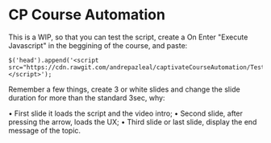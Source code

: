 # CP Course Automation

This is a WIP, so that you can test the script, create a On Enter "Execute Javascript" in the beggining of the course, and paste:

    $('head').append('<script src="https://cdn.rawgit.com/andrepazleal/captivateCourseAutomation/Teste/courseScriptTR.js"</script>');

Remember a few things, create 3 or white slides and change the slide duration for more than the standard 3sec, why:

• First slide it loads the script and the video intro;
• Second slide, after pressing the arrow, loads the UX;
• Third slide or last slide, display the end message of the topic.
